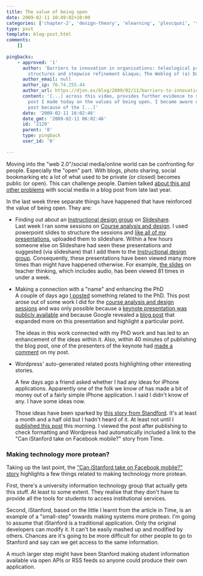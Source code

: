 ```yaml
---
title: The value of being open
date: 2009-02-11 10:49:02+10:00
categories: ['chapter-2', 'design-theory', 'elearning', 'plescquni', 'thesis']
type: post
template: blog-post.html
comments:
    []
    
pingbacks:
    - approved: '1'
      author: 'Barriers to innovation in organisations: teleological processes, organisational
        structures and stepwise refinement &laquo; The Weblog of (a) David Jones'
      author_email: null
      author_ip: 76.74.255.44
      author_url: https://djon.es/blog/2009/02/11/barriers-to-innovation-in-organisations-teleological-processes-organisational-structures-and-stepwise-refinement/
      content: '[...] across this video, provides further evidence to support an earlier
        post I made today on the values of being open. I became aware of Punya&#8217;s
        post because of the [...]'
      date: '2009-02-11 16:02:46'
      date_gmt: '2009-02-11 06:02:46'
      id: '2129'
      parent: '0'
      type: pingback
      user_id: '0'
    
---
```

Moving into the "web 2.0"/social media/online world can be confronting for people. Especially the "open" part. With blogs, photo sharing, social bookmarking etc a lot of what used to be private (or closed) becomes public (or open). This can challenge people. Damien talked [about this and other problems](http://damosworld.wordpress.com/2008/12/15/do-you-eat-your-own-dogfood/) with social media in a blog post from late last year.

In the last week three separate things have happened that have reinforced the value of being open. They are:

- Finding out about an [Instructional design group](http://www.slideshare.net/group/instructional-design) on [Slideshare](http://www.slideshare.net/).  
    Last week I ran some sessions on [Course analysis and design](http://coursedesign.wordpress.com/). I used powerpoint slides to structure the sessions and [like all of my presentations](http://www.slideshare.net/davidj/slideshows), uploaded them to slideshare. Within a few hours someone else on Slideshare had seen these presentations and suggested (via slideshare) that I add them to the [Instructional design group](http://www.slideshare.net/group/instructional-design). Consequently, these presentations have been viewed many more times than might have happened otherwise. For example, [the slides](http://www.slideshare.net/davidj/course-analysis-and-design-teachers-thinking) on teacher thinking, which includes audio, has been viewed 81 times in under a week.
- Making a connection with a "name" and enhancing the PhD  
    A couple of days ago [I posted](/blog2/2009/02/09/the-protean-nature-of-modern-technology-another-limitation-of-most-views-of-e-learning/) something related to the PhD. This post arose out of some work I did for the [course analysis and design sessions](http://coursedesign.wordpress.com/) and was only possible because a [keynote presentation was publicly available](http://punya.educ.msu.edu/2008/03/18/site-2008-keynote/) and because Google revealed a [blog post](http://www.speedofcreativity.org/2007/03/27/confronting-the-wicked-problems-of-teaching-with-technology/) that expanded more on this presentation and highlight a particular point.
    
    The ideas in this work connected with my PhD work and has led to an enhancement of the ideas within it. Also, within 40 minutes of publishing the blog post, one of the presenters of the keynote had [made a comment](/blog2/2009/02/09/the-protean-nature-of-modern-technology-another-limitation-of-most-views-of-e-learning/#comment-1652) on my post.
    
- Wordpress' auto-generated related posts highlighting other interesting stories.  
    
    A few days ago a friend asked whether I had any ideas for iPhone applications. Apparently one of the folk we know of has made a bit of money out of a fairly simple iPhone application. I said I didn't know of any. I have some ideas now.
    
    Those ideas have been sparked by [this story from Standford](http://www.time.com/time/business/article/0,8599,1869169,00.html). It's at least a month and a half old but I hadn't heard of it. At least not until I [published this post](/blog2/2009/02/11/bam-making-e-learning-technology-more-protean/) this morning. I viewed the post after publishing to check formatting and Wordpress had automatically included a link to the "Can iStanford take on Facebook mobile?" story from Time.
    

### Making technology more protean?

Taking up the last point, the ["Can iStanford take on Facebook mobile?" story](http://www.time.com/time/business/article/0,8599,1869169,00.html) highlights a few things related to making technology more protean.

First, there's a university information technology group that actually gets this stuff. At least to some extent. They realise that they don't have to provide all the tools for students to access institutional services.

Second, iStanford, based on the little I learnt from the article in Time, is an example of a "small-step" towards making systems more protean. I'm going to assume that iStanford is a traditional application. Only the original developers can modify it. It can't be easily mashed up and modified by others. Chances are it's going to be more difficult for other people to go to Stanford and say can we get access to the same information.

A much larger step might have been Stanford making student information available via open APIs or RSS feeds so anyone could produce their own application.